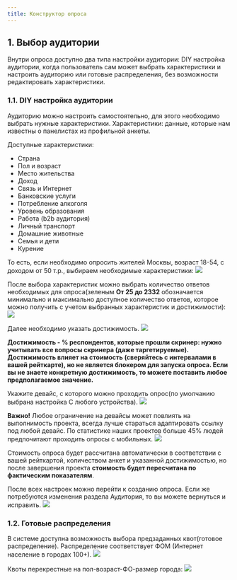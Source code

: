 ```yaml
---
title: Конструктор опроса
---
```


## 1. Выбор аудитории

Внутри опроса доступно два типа настройки аудитории: DIY настройка аудитории, когда пользователь сам может выбрать характеристики и настроить аудиторию или готовые распределения, без возможности редактировать характеристики.

### 1.1. DIY настройка аудитории

Аудиторию можно настроить самостоятельно, для этого необходимо выбрать нужные характеристики. Характеристики: данные, которые нам известны о панелистах из профильной анкеты.

Доступные характеристики:
* Страна
* Пол и возраст
* Место жительства
* Доход
* Связь и Интернет
* Банковские услуги
* Потребление алкоголя
* Уровень образования
* Работа (b2b аудитория)
* Личный транспорт
* Домашние животные
* Семья и дети
* Курение

То есть, если необходимо опросить жителей Москвы, возраст 18-54, с доходом от 50 т.р., выбираем необходимые характеристики:
![](./images/501.png)

После выбора характеристик можно выбрать количество ответов необходимых для опроса(зеленым **От 25 до 2332** обозначается минимально и максимально доступное количество ответов, которое можно получить с учетом выбранных характеристик и достижимости):
![](./images/502.png)

Далее необходимо указать достижимость.
![](./images/503.png)

**Достижимость - % респондентов, которые прошли скринер: нужно учитывать
все вопросы скринера (даже таргетируемые). Достижимость влияет на
стоимость (сверяйтесь с интервалами в вашей рейткарте), но не является
блокером для запуска опроса. Если вы не знаете конкретную достижимость, то
можете поставить любое предполагаемое значение.**

Укажите девайс, с которого можно проходить опрос(по умолчанию выбрана настройка С любого устройства).
![](./images/504.png)

**Важно!** Любое ограничение на девайсы может повлиять на выполнимость проекта, всегда лучше стараться адаптировать ссылку под любой девайс. По статистике наших проектов больше 45% людей предпочитают проходить опросы с мобильных.
![](./images/505.png)

Стоимость опроса будет рассчитана автоматически в соответствии с вашей рейткартой, количеством анкет и указанной достижимостью, но после завершения проекта **стоимость будет пересчитана по фактическим показателям**.

После всех настроек можно перейти к созданию опроса. Если же потребуются изменения раздела Аудитория, то вы можете вернуться и исправить.
![](./images/506.png)

### 1.2. Готовые распределения

В системе доступна возможность выбора предзаданных квот(готовое распределение). Распределение соответствует ФОМ (Интернет население в городах 100+).
![](./images/507.png)

Квоты перекрестные на пол-возраст-ФО-размер города:
![](./images/508.png)

